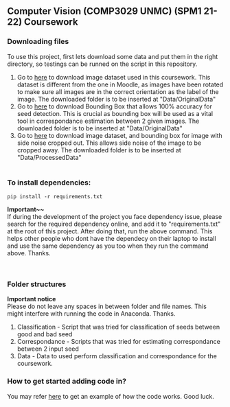 ## Computer Vision (COMP3029 UNMC) (SPM1 21-22) Coursework

### Downloading files
To use this project, first lets download some data and put them in the right directory, so testings can be runned on the script in this repository. 
1. Go to [here](https://drive.google.com/drive/folders/1vkl0nrNKU9jhR6HM7tz6xdHWJxXhpII1?usp=sharing) to download image dataset used in this coursework. This dataset is different from the one in Moodle, as images have been rotated to make sure all images are in the correct orientation as the label of the image. The downloaded folder is to be inserted at "Data/OriginalData"
2. Go to [here](https://drive.google.com/drive/folders/1LVj3Y7JsPPjD08F3M05E4tFVSDKpAD-g?usp=sharing) to download Bounding Box that allows 100% accuracy for seed detection. This is crucial as bounding box will be used as a vital tool in correspondance estimation between 2 given images. The downloaded folder is to be inserted at "Data/OriginalData"
3. Go to [here](https://drive.google.com/drive/folders/1sL1AARlqwZPi_I6JEL7LvuVeyqBMamsq?usp=sharing) to download image dataset, and bounding box for image with side noise cropped out. This allows side noise of the image to be cropped away. The downloaded folder is to be inserted at "Data/ProcessedData"
<br /><br />

### To install dependencies:
```
pip install -r requirements.txt
```
<b>Important~~</b> <br />
If during the development of the project you face dependency issue, please search for the required dependency online, and add it to "requirements.txt" at the root of this project. After doing that, run the above command. This helps other people who dont have the dependecy on their laptop to install and use the same dependency as you too when they run the command above. Thanks.


<br />

### Folder structures
<b>Important notice</b> <br />
Please do not leave any spaces in between folder and file names. This might interfere with running the code in Anaconda. Thanks.
<br />

1. Classification - Script that was tried for classification of seeds between good and bad seed
2. Correspondance - Scripts that was tried for estimating correspondance between 2 input seed
3. Data - Data to used perform classification and correspondance for the coursework.


### How to get started adding code in?
You may refer [here](https://github.com/ChewBoonZhan/PytorchCorrespondanceAndClassification/blob/main/Correspondance/Methods/Example_method/main.py) to get an example of how the code works. Good luck.
